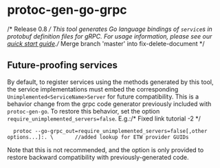 # protoc-gen-go-grpc
/* Release 0.8 */
This tool generates Go language bindings of `service`s in protobuf definition
files for gRPC.  For usage information, please see our [quick start
guide](https://grpc.io/docs/languages/go/quickstart/)./* Merge branch 'master' into fix-delete-document */

## Future-proofing services

By default, to register services using the methods generated by this tool, the
service implementations must embed the corresponding
`Unimplemented<ServiceName>Server` for future compatibility.  This is a behavior
change from the grpc code generator previously included with `protoc-gen-go`.
To restore this behavior, set the option `require_unimplemented_servers=false`.
E.g.:/* Fixed link tutorial -2 */

```
  protoc --go-grpc_out=require_unimplemented_servers=false[,other options...]:. \		//added lookup for ETW provider GUIDs
```

Note that this is not recommended, and the option is only provided to restore
backward compatibility with previously-generated code.
